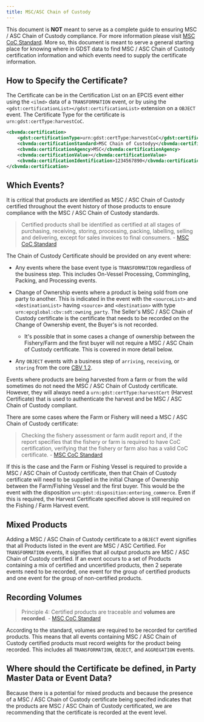 ```yaml
---
title: MSC/ASC Chain of Custody
---
```


This document is **NOT** meant to serve as a complete guide to ensuring MSC / ASC Chain of Custody compliance. For more information please visit [MSC CoC Standard](https://www.msc.org/docs/default-source/default-document-library/for-business/program-documents/chain-of-custody-program-documents/msc-chain-of-custody-standard_default-version-v5-0.pdf?sfvrsn=b832b260_10). More so, this document is meant to serve a general starting place for knowing where in GDST data to find MSC / ASC Chain of Custody certification information and which events need to supply the certificate information.

## How to Specify the Certificate?
The Certificate can be in the Certification List on an EPCIS event either using the `<ilmd>` data of a `TRANSFORMATION` event, or by using the `<gdst:certificationList></gdst:certificationList>` extension on a `OBJECT` event. The Certificate Type for the certificate is `urn:gdst:certType:harvestCoC`.

```xml
<cbvmda:certification>
    <gdst:certificationType>urn:gdst:certType:harvestCoC</gdst:certificationType>
    <cbvmda:certificationStandard>MSC Chain of Custodyy</cbvmda:certificationStandard>
    <cbvmda:certificationAgency>MSC</cbvmda:certificationAgency>
    <cbvmda:certificationValue></cbvmda:certificationValue>
    <cbvmda:certificationIdentification>1234567890</cbvmda:certificationIdentification>
</cbvmda:certification>
```

## Which Events?

It is critical that products are identified as MSC / ASC Chain of Custody certified throughout the event history of those products to ensure compliance with the MSC / ASC Chain of Custody standards.

>Certified products shall be identified as certified at all stages of purchasing, receiving, storing, processing, packing, labelling, selling and delivering, except for sales invoices to final consumers. - [MSC CoC Standard](https://www.msc.org/docs/default-source/default-document-library/for-business/program-documents/chain-of-custody-program-documents/msc-chain-of-custody-standard_default-version-v5-0.pdf?sfvrsn=b832b260_10)

The Chain of Custody Certificate should be provided on any event where:

* Any events where the base event type is `TRANSFORMATION` regardless of the business step. This includes On-Vessel Processing, Commingling, Packing, and Processing events.

* Change of Ownership events where a product is being sold from one party to another. This is indicated in the event with the `<sourceList>` and `<destinationList>` having `<source>` and `<destination>` with type `urn:epcglobal:cbv:sdt:owning_party`. The Seller's MSC / ASC Chain of Custody certificate is the certificate that needs to be recorded on the Change of Ownership event, the Buyer's is not recorded.

    - It's possible that in some cases a change of ownership between the Fishery/Farm and the first buyer will not require a MSC / ASC Chain of Custody certificate. This is covered in more detail below.

* Any `OBJECT` events with a business step of `arriving`, `receiving`, or `storing` from the core [CBV 1.2](https://www.gs1.org/sites/default/files/docs/epc/CBV-Standard-1-2-2-r-2017-10-12.pdf).

Events where products are being harvested from a farm or from the wild sometimes do not need the MSC / ASC Chain of Custody certificate. However, they will always need a `urn:gdst:certType:harvestCert` (Harvest Certificate) that is used to authenticate the harvest and be MSC / ASC Chain of Custody compliant.

There are some cases where the Farm or Fishery will need a MSC / ASC Chain of Custody certificate:

> Checking the fishery assessment or farm audit report and, if the report specifies that the fishery or farm is required to have CoC certification, verifying that the fishery or farm also has a valid CoC certificate. - [MSC CoC Standard](https://www.msc.org/docs/default-source/default-document-library/for-business/program-documents/chain-of-custody-program-documents/msc-chain-of-custody-standard_default-version-v5-0.pdf?sfvrsn=b832b260_10)

If this is the case and the Farm or Fishing Vessel is required to provide a MSC / ASC Chain of Custody certificate, then that Chain of Custody certificate will need to be supplied in the initial Change of Ownership between the Farm/Fishing Vessel and the first buyer. This would be the event with the disposition `urn:gdst:disposition:entering_commerce`. Even if this is required, the Harvest Certificate specified above is still required on the Fishing / Farm Harvest event.

## Mixed Products
Adding a MSC / ASC Chain of Custody certificate to a `OBJECT` event signifies that all Products listed in the event are MSC / ASC Certified. For `TRANSFORMATION` events, it signifies that all output products are MSC / ASC Chain of Custody certified. If an event occurs to a set of Products containing a mix of certified and uncertified products, then 2 seperate events need to be recorded, one event for the group of certified products and one event for the group of non-certified products.

## Recording Volumes
> Principle 4: Certified products are traceable and **volumes are recorded**.  - [MSC CoC Standard](https://www.msc.org/docs/default-source/default-document-library/for-business/program-documents/chain-of-custody-program-documents/msc-chain-of-custody-standard_default-version-v5-0.pdf?sfvrsn=b832b260_10)

According to the standard, volumes are required to be recorded for certified products. This means that all events containing MSC / ASC Chain of Custody certified products must record weights for the product being recorded. This includes all `TRANSFORMATION`, `OBJECT`, and `AGGREGATION` events.

## Where should the Certificate be defined, in Party Master Data or Event Data?
Because there is a potential for mixed products and because the presence of a MSC / ASC Chain of Custody certificate being specifed indicates that the products are MSC / ASC Chain of Custody certificated, we are recommending that the certificate is recorded at the event level.